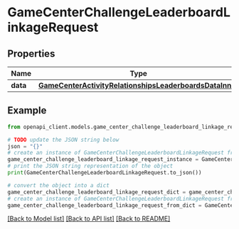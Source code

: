 # GameCenterChallengeLeaderboardLinkageRequest


## Properties

Name | Type | Description | Notes
------------ | ------------- | ------------- | -------------
**data** | [**GameCenterActivityRelationshipsLeaderboardsDataInner**](GameCenterActivityRelationshipsLeaderboardsDataInner.md) |  | 

## Example

```python
from openapi_client.models.game_center_challenge_leaderboard_linkage_request import GameCenterChallengeLeaderboardLinkageRequest

# TODO update the JSON string below
json = "{}"
# create an instance of GameCenterChallengeLeaderboardLinkageRequest from a JSON string
game_center_challenge_leaderboard_linkage_request_instance = GameCenterChallengeLeaderboardLinkageRequest.from_json(json)
# print the JSON string representation of the object
print(GameCenterChallengeLeaderboardLinkageRequest.to_json())

# convert the object into a dict
game_center_challenge_leaderboard_linkage_request_dict = game_center_challenge_leaderboard_linkage_request_instance.to_dict()
# create an instance of GameCenterChallengeLeaderboardLinkageRequest from a dict
game_center_challenge_leaderboard_linkage_request_from_dict = GameCenterChallengeLeaderboardLinkageRequest.from_dict(game_center_challenge_leaderboard_linkage_request_dict)
```
[[Back to Model list]](../README.md#documentation-for-models) [[Back to API list]](../README.md#documentation-for-api-endpoints) [[Back to README]](../README.md)


